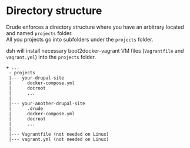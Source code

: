 # Directory structure

Drude enforces a directory structure where you have an arbitrary located and named `projects` folder.  
All you projects go into subfolders under the `projects` folder.  

dsh will install necessary boot2docker-vagrant VM files (`Vagrantfile` and `vagrant.yml`) into the `projects` folder.

```
+ ...
 - projects
 |--- your-drupal-site
 |      docker-compose.yml
 |      docroot
 |      ...
 | 
 |--- your-another-drupal-site
 |      .drude
 |      docker-compose.yml
 |      docroot
 |      ...
 | 
 |--- Vagrantfile (not needed on Linux)
 |--- vagrant.yml (not needed on Linux)
```
